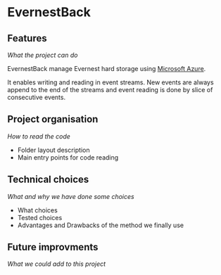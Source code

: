 

EvernestBack
============

Features
--------

*What the project can do*

EvernestBack manage Evernest hard storage using
[Microsoft Azure](http://azure.microsoft.com/).

It enables writing and reading in event streams. New events are always append
to the end of the streams and event reading is done by slice of consecutive
events.



Project organisation
--------------------

*How to read the code*

 * Folder layout description
 * Main entry points for code reading



Technical choices
-----------------

*What and why we have done some choices*

 * What choices
 * Tested choices
 * Advantages and Drawbacks of the method we finally use


Future improvments
------------------

*What we could add to this project*
